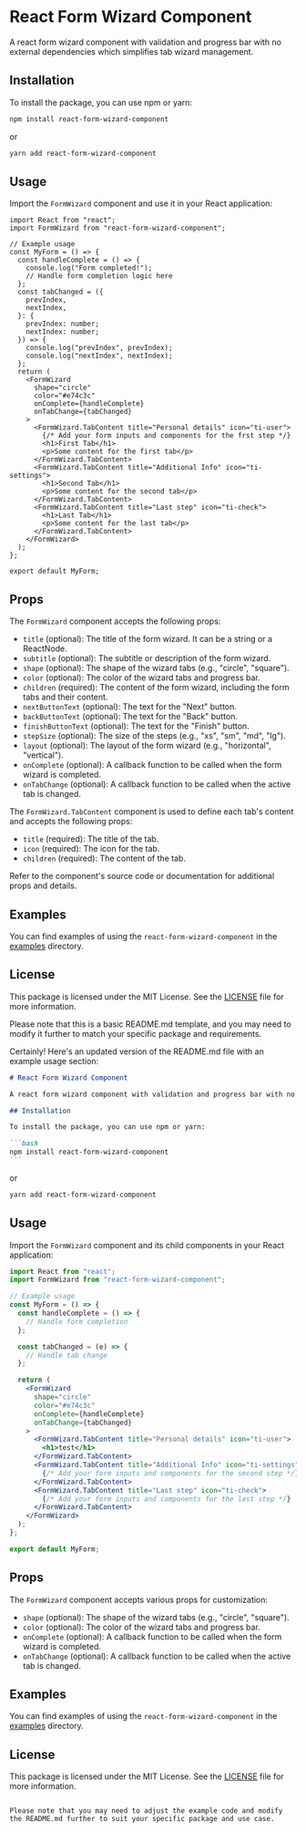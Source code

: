 # React Form Wizard Component

A react form wizard component with validation and progress bar with no external dependencies which simplifies tab wizard management.

## Installation

To install the package, you can use npm or yarn:

```bash
npm install react-form-wizard-component
```

or

```bash
yarn add react-form-wizard-component
```

## Usage

Import the `FormWizard` component and use it in your React application:

```tsx
import React from "react";
import FormWizard from "react-form-wizard-component";

// Example usage
const MyForm = () => {
  const handleComplete = () => {
    console.log("Form completed!");
    // Handle form completion logic here
  };
  const tabChanged = ({
    prevIndex,
    nextIndex,
  }: {
    prevIndex: number;
    nextIndex: number;
  }) => {
    console.log("prevIndex", prevIndex);
    console.log("nextIndex", nextIndex);
  };
  return (
    <FormWizard
      shape="circle"
      color="#e74c3c"
      onComplete={handleComplete}
      onTabChange={tabChanged}
    >
      <FormWizard.TabContent title="Personal details" icon="ti-user">
        {/* Add your form inputs and components for the frst step */}
        <h1>First Tab</h1>
        <p>Some content for the first tab</p>
      </FormWizard.TabContent>
      <FormWizard.TabContent title="Additional Info" icon="ti-settings">
        <h1>Second Tab</h1>
        <p>Some content for the second tab</p>
      </FormWizard.TabContent>
      <FormWizard.TabContent title="Last step" icon="ti-check">
        <h1>Last Tab</h1>
        <p>Some content for the last tab</p>
      </FormWizard.TabContent>
    </FormWizard>
  );
};

export default MyForm;
```

## Props

The `FormWizard` component accepts the following props:

- `title` (optional): The title of the form wizard. It can be a string or a ReactNode.
- `subtitle` (optional): The subtitle or description of the form wizard.
- `shape` (optional): The shape of the wizard tabs (e.g., "circle", "square").
- `color` (optional): The color of the wizard tabs and progress bar.
- `children` (required): The content of the form wizard, including the form tabs and their content.
- `nextButtonText` (optional): The text for the "Next" button.
- `backButtonText` (optional): The text for the "Back" button.
- `finishButtonText` (optional): The text for the "Finish" button.
- `stepSize` (optional): The size of the steps (e.g., "xs", "sm", "md", "lg").
- `layout` (optional): The layout of the form wizard (e.g., "horizontal", "vertical").
- `onComplete` (optional): A callback function to be called when the form wizard is completed.
- `onTabChange` (optional): A callback function to be called when the active tab is changed.

The `FormWizard.TabContent` component is used to define each tab's content and accepts the following props:

- `title` (required): The title of the tab.
- `icon` (required): The icon for the tab.
- `children` (required): The content of the tab.

Refer to the component's source code or documentation for additional props and details.

## Examples

You can find examples of using the `react-form-wizard-component` in the [examples](./examples) directory.

## License

This package is licensed under the MIT License. See the [LICENSE](./LICENSE) file for more information.

Please note that this is a basic README.md template, and you may need to modify it further to match your specific package and requirements.

Certainly! Here's an updated version of the README.md file with an example usage section:

````markdown
# React Form Wizard Component

A react form wizard component with validation and progress bar with no external dependencies which simplifies tab wizard management.

## Installation

To install the package, you can use npm or yarn:

```bash
npm install react-form-wizard-component
```
````

or

```bash
yarn add react-form-wizard-component
```

## Usage

Import the `FormWizard` component and its child components in your React application:

```jsx
import React from "react";
import FormWizard from "react-form-wizard-component";

// Example usage
const MyForm = () => {
  const handleComplete = () => {
    // Handle form completion
  };

  const tabChanged = (e) => {
    // Handle tab change
  };

  return (
    <FormWizard
      shape="circle"
      color="#e74c3c"
      onComplete={handleComplete}
      onTabChange={tabChanged}
    >
      <FormWizard.TabContent title="Personal details" icon="ti-user">
        <h1>test</h1>
      </FormWizard.TabContent>
      <FormWizard.TabContent title="Additional Info" icon="ti-settings">
        {/* Add your form inputs and components for the second step */}
      </FormWizard.TabContent>
      <FormWizard.TabContent title="Last step" icon="ti-check">
        {/* Add your form inputs and components for the last step */}
      </FormWizard.TabContent>
    </FormWizard>
  );
};

export default MyForm;
```

## Props

The `FormWizard` component accepts various props for customization:

- `shape` (optional): The shape of the wizard tabs (e.g., "circle", "square").
- `color` (optional): The color of the wizard tabs and progress bar.
- `onComplete` (optional): A callback function to be called when the form wizard is completed.
- `onTabChange` (optional): A callback function to be called when the active tab is changed.

## Examples

You can find examples of using the `react-form-wizard-component` in the [examples](./examples) directory.

## License

This package is licensed under the MIT License. See the [LICENSE](./LICENSE) file for more information.

```

Please note that you may need to adjust the example code and modify the README.md further to suit your specific package and use case.
```

